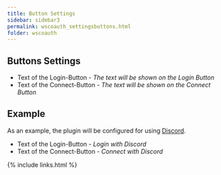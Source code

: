 ```yaml
---
title: Button Settings
sidebar: sidebar3
permalink: wscoauth_settingsbuttons.html
folder: wscoauth
---
```


## Buttons Settings

* Text of the Login-Button - *The text will be shown on the Login Button*
* Text of the Connect-Button - *The text will be shown on the Connect Button*

## Example
As an example, the plugin will be configured for using [Discord](https://discordapp.com).

* Text of the Login-Button - *Login with Discord*
* Text of the Connect-Button - *Connect with Discord*

{% include links.html %}
